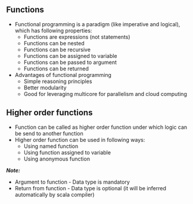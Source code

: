 ## Functions
* Functional programming is a paradigm (like imperative and logical), which has following properties:
    * Functions are expressions (not statements)
    * Functions can be nested
    * Functions can be recursive
    * Functions can be assigned to variable
    * Functions can be passed to argument
    * Functions can be returned
* Advantages of functional programming
    * Simple reasoning principles
    * Better modularity
    * Good for leveraging multicore for parallelism and cloud computing
    
## Higher order functions
* Function can be called as higher order function under which logic can be send to another function 
* Higher order function can be used in following ways:
    * Using named function
    * Using function assigned to variable
    * Using anonymous function
    
**_Note:_**
* Argument to function - Data type is mandatory
* Return from function - Data type is optional (it will be inferred automatically by scala compiler)
